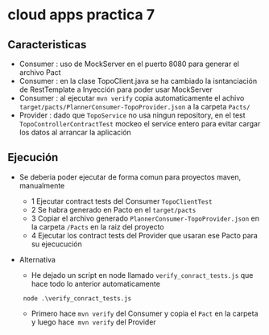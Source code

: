 # cloud apps practica 7

## Caracteristicas

* Consumer : uso de MockServer en el puerto 8080 para generar el archivo Pact
* Consumer : en la clase TopoClient.java se ha cambiado la isntanciación de RestTemplate a Inyección para poder usar MockServer
* Consumer : al ejecutar ``mvn verify`` copia automaticamente el achivo `target/pacts/PlannerConsumer-TopoProvider.json` a la carpeta ``Pacts/``
* Provider : dado que `TopoService` no usa ningun repository, en el test `TopoControllerContractTest` mockeo el service entero para evitar  cargar los datos al
  arrancar la aplicación

## Ejecución 

* Se deberia poder ejecutar de forma comun para proyectos maven, manualmente 
  * 1 Ejecutar contract tests del Consumer ``TopoClientTest``
  * 2 Se habra generado en Pacto en el `target/pacts`
  * 3 Copiar el archivo generado `PlannerConsumer-TopoProvider.json` en la carpeta ``/Pacts`` en la raiz del proyecto
  * 4 Ejecutar los contract tests del Provider que usaran ese Pacto para su ejecucución

* Alternativa 
  * He dejado un script en node llamado `verify_conract_tests.js` que hace todo lo anterior automaticamente
  ````shell
   node .\verify_conract_tests.js
  ````
  * Primero hace `mvn verify` del Consumer y copia el `Pact` en la carpeta y luego hace` mvn verify` del Provider
  
